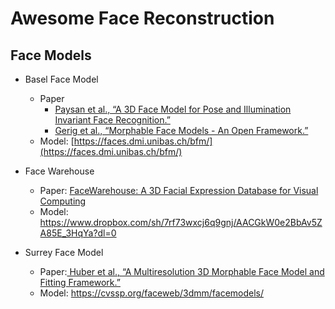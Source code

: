 # Awesome Face Reconstruction

## Face Models

- Basel Face Model
  - Paper
    - [Paysan et al., “A 3D Face Model for Pose and Illumination Invariant Face Recognition.”](https://ieeexplore.ieee.org/abstract/document/5279762)
    - [Gerig et al., “Morphable Face Models - An Open Framework.”](https://arxiv.org/abs/1709.08398)
  - Model: [https://faces.dmi.unibas.ch/bfm/](https://faces.dmi.unibas.ch/bfm/)

- Face Warehouse
  - Paper: [FaceWarehouse: A 3D Facial Expression Database for Visual Computing](https://www.computer.org/csdl/journal/tg/2014/03/ttg2014030413/13rRUwh80Hc)
  - Model: https://www.dropbox.com/sh/7rf73wxcj6q9gnj/AACGkW0e2BbAv5ZA85E_3HqYa?dl=0

- Surrey Face Model  
  - Paper:[ Huber et al., “A Multiresolution 3D Morphable Face Model and Fitting Framework.”](https://epubs.surrey.ac.uk/809478/)
  - Model:  https://cvssp.org/faceweb/3dmm/facemodels/



